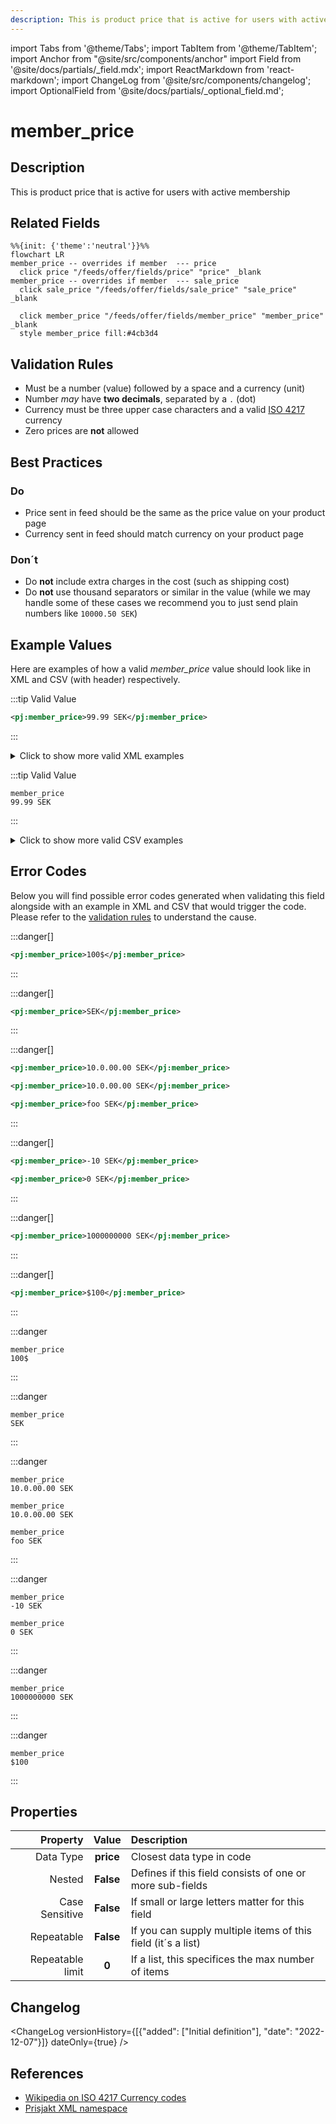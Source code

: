 ```yaml
---
description: This is product price that is active for users with active membership
---
```


import Tabs from '@theme/Tabs';
import TabItem from '@theme/TabItem';
import Anchor from "@site/src/components/anchor"
import Field from '@site/docs/partials/_field.mdx';
import ReactMarkdown from 'react-markdown';
import ChangeLog from '@site/src/components/changelog';
import OptionalField from '@site/docs/partials/_optional_field.md';

# member_price

<OptionalField/>

## Description

This is product price that is active for users with active membership


## Related Fields

```mermaid
%%{init: {'theme':'neutral'}}%%
flowchart LR
member_price -- overrides if member  --- price
  click price "/feeds/offer/fields/price" "price" _blank
member_price -- overrides if member  --- sale_price
  click sale_price "/feeds/offer/fields/sale_price" "sale_price" _blank

  click member_price "/feeds/offer/fields/member_price" "member_price" _blank
  style member_price fill:#4cb3d4
```




## Validation Rules

- Must be a number (value) followed by a space and a currency (unit)
- Number *may* have **two decimals**, separated by a `.` (dot)
- Currency must be three upper case characters and a valid [ISO 4217](https://en.wikipedia.org/wiki/ISO_4217) currency
- Zero prices are **not** allowed


## Best Practices


### Do

- Price sent in feed should be the same as the price value on your product page
- Currency sent in feed should match currency on your product page



### Don´t

- Do **not** include extra charges in the cost (such as shipping cost)
- Do **not** use thousand separators or similar in the value (while we may handle some of these cases we recommend you to just send plain numbers like `10000.50 SEK`)




## Example Values

Here are examples of how a valid *member_price* value  should look like in XML and CSV (with header) respectively.

<Tabs>
  <TabItem value="valid_xml" label="XML" default>

:::tip Valid Value

```xml
<pj:member_price>99.99 SEK</pj:member_price>
```

:::

<details>
  <summary>Click to show more valid XML examples</summary>
  <div>

```xml
<pj:member_price>99.99 SEK</pj:member_price>
```

```xml
<pj:member_price>100 SEK</pj:member_price>
```

```xml
<pj:member_price>SEK 100</pj:member_price>
```

```xml
<pj:member_price>99,99 SEK</pj:member_price>
```

```xml
<pj:member_price>10,000.00 SEK</pj:member_price>
```

```xml
<pj:member_price>10 000.00 SEK</pj:member_price>
```

```xml
<pj:member_price>10.000 SEK</pj:member_price>
```

```xml
<pj:member_price>1.144.000 SEK</pj:member_price>
```


  </div>
</details>

 </TabItem>
  <TabItem value="valid_csv" label="CSV">

:::tip Valid Value

```csv
member_price
99.99 SEK
```

:::

<details>
  <summary>Click to show more valid CSV examples</summary>
  <div>

```csv
member_price
99.99 SEK
```

```csv
member_price
100 SEK
```

```csv
member_price
SEK 100
```

```csv
member_price
"99,99 SEK"
```

```csv
member_price
"10,000.00 SEK"
```

```csv
member_price
10 000.00 SEK
```

```csv
member_price
10.000 SEK
```

```csv
member_price
1.144.000 SEK
```


  </div>
</details>

  </TabItem>
</Tabs>

## Error Codes

Below you will find possible error codes generated when validating this field alongside with an example in XML and CSV that would trigger the code. Please refer to the [validation rules](#validation-rules) to understand the cause.

<Tabs>
  <TabItem value="invalid_xml" label="XML" default>

:::danger[**<Anchor id="validation_missing_currency" title="validation_missing_currency" />**]


```xml
<pj:member_price>100$</pj:member_price>
```

:::

:::danger[**<Anchor id="validation_missing_price_value" title="validation_missing_price_value" />**]


```xml
<pj:member_price>SEK</pj:member_price>
```

:::

:::danger[**<Anchor id="validation_not_number" title="validation_not_number" />**]


```xml
<pj:member_price>10.0.00.00 SEK</pj:member_price>
```
```xml
<pj:member_price>10.0.00.00 SEK</pj:member_price>
```
```xml
<pj:member_price>foo SEK</pj:member_price>
```

:::

:::danger[**<Anchor id="validation_not_positive_number" title="validation_not_positive_number" />**]


```xml
<pj:member_price>-10 SEK</pj:member_price>
```
```xml
<pj:member_price>0 SEK</pj:member_price>
```

:::

:::danger[**<Anchor id="validation_price_out_of_range" title="validation_price_out_of_range" />**]


```xml
<pj:member_price>1000000000 SEK</pj:member_price>
```

:::

:::danger[**<Anchor id="validation_unknown_currency" title="validation_unknown_currency" />**]


```xml
<pj:member_price>$100</pj:member_price>
```

:::


 </TabItem>
  <TabItem value="invalid_csv" label="CSV">

:::danger <Anchor id="validation_missing_currency" title="validation_missing_currency" />

```csv
member_price
100$
```

:::

:::danger <Anchor id="validation_missing_price_value" title="validation_missing_price_value" />

```csv
member_price
SEK
```

:::

:::danger <Anchor id="validation_not_number" title="validation_not_number" />

```csv
member_price
10.0.00.00 SEK
```
```csv
member_price
10.0.00.00 SEK
```
```csv
member_price
foo SEK
```

:::

:::danger <Anchor id="validation_not_positive_number" title="validation_not_positive_number" />

```csv
member_price
-10 SEK
```
```csv
member_price
0 SEK
```

:::

:::danger <Anchor id="validation_price_out_of_range" title="validation_price_out_of_range" />

```csv
member_price
1000000000 SEK
```

:::

:::danger <Anchor id="validation_unknown_currency" title="validation_unknown_currency" />

```csv
member_price
$100
```

:::


  </TabItem>
</Tabs>

## Properties

|     **Property** |         **Value**          | **Description**                                              |
|-----------------:|:--------------------------:|:-------------------------------------------------------------|
|        Data Type |    **price**     | Closest data type in code                                    |
|           Nested |      **False**      | Defines if this field consists of one or more sub-fields     |
|   Case Sensitive |  **False**  | If small or large letters matter for this field              |
|       Repeatable |    **False**    | If you can supply multiple items of this field (it´s a list) |
| Repeatable limit | **0** | If a list, this specifices the max number of items           |

## Changelog
<ChangeLog versionHistory={[{"added": ["Initial definition"], "date": "2022-12-07"}]} dateOnly={true} />

## References
- [Wikipedia on ISO 4217 Currency codes](https://en.wikipedia.org/wiki/ISO_4217)
- [Prisjakt XML namespace](https://storage.googleapis.com/prisjakt-namespace/ns`)
